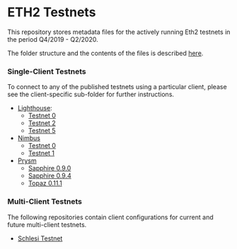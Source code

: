 # ETH2 Testnets

This repository stores metadata files for the actively running Eth2 testnets in the period Q4/2019 - Q2/2020.

The folder structure and the contents of the files is described [here](https://github.com/ethereum/eth2.0-pm/blob/f1faca34b712b21602437b7627192cb9ba64edff/interop/deposit_contract_testnets/README.md).

### Single-Client Testnets

To connect to any of the published testnets using a particular client, please see the client-specific sub-folder for further instructions.

- [Lighthouse](lighthouse/):
    - [Testnet 0](lighthouse/testnet0)
    - [Testnet 2](lighthouse/testnet2)
    - [Testnet 5](lighthouse/testnet5)
- [Nimbus](nimbus/)
    - [Testnet 0](nimbus/testnet0)
    - [Testnet 1](nimbus/testnet1)
- [Prysm](prysm/)
    - [Sapphire 0.9.0](prysm/Sapphire(v0.9.0))
    - [Sapphire 0.9.4](prysm/Sapphire(v0.9.4))
    - [Topaz 0.11.1](prysm/Topaz(v0.11.1))

### Multi-Client Testnets

The following repositories contain client configurations for current and future multi-client testnets.

- [Schlesi Testnet](https://github.com/goerli/schlesi)
